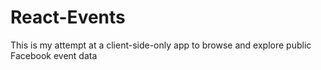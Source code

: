 # React-Events

This is my attempt at a client-side-only app to browse and explore public Facebook event data
